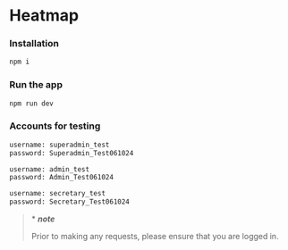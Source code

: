 # Heatmap

### Installation

```bash
npm i
```

### Run the app

```bash
npm run dev
```

### Accounts for testing

```bash
username: superadmin_test
password: Superadmin_Test061024
```

```bash
username: admin_test
password: Admin_Test061024
```

```bash
username: secretary_test
password: Secretary_Test061024
```

> \* ***note***
>
> Prior to making any requests, please ensure that you are logged in.